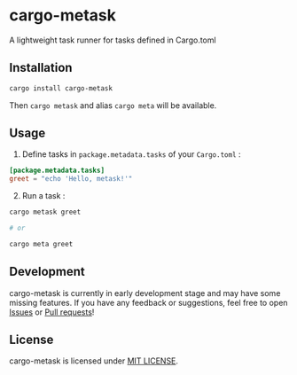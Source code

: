# cargo-metask

A lightweight task runner for tasks defined in Cargo.toml

## Installation

```sh
cargo install cargo-metask
```

Then `cargo metask` and alias `cargo meta` will be available.

## Usage

1. Define tasks in `package.metadata.tasks` of your `Cargo.toml` :

```toml
[package.metadata.tasks]
greet = "echo 'Hello, metask!'"
```

2. Run a task :

```sh
cargo metask greet

# or

cargo meta greet
```

## Development

cargo-metask is currently in early development stage and may have some missing features. If you have any feedback or suggestions, feel free to open [Issues](https://github.com/kanarus/cargo-metask/issues) or [Pull requests](https://github.com/kanarus/cargo-metask/pulls)!

## License

cargo-metask is licensed under [MIT LICENSE](LICENSE).
